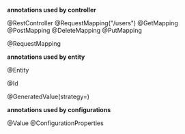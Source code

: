 **annotations used by controller**

@RestController @RequestMapping("/users") @GetMapping @PostMapping @DeleteMapping @PutMapping

@RequestMapping


**annotations used by entity**

@Entity

@Id

@GeneratedValue(strategy=)


**annotations used by configurations**

@Value
@ConfigurationProperties